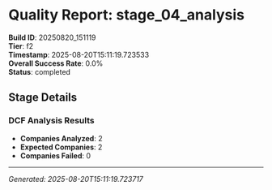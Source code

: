# Quality Report: stage_04_analysis

**Build ID**: 20250820_151119  
**Tier**: f2  
**Timestamp**: 2025-08-20T15:11:19.723533  
**Overall Success Rate**: 0.0%  
**Status**: completed

## Stage Details

### DCF Analysis Results

- **Companies Analyzed**: 2
- **Expected Companies**: 2
- **Companies Failed**: 0

---
*Generated: 2025-08-20T15:11:19.723717*
